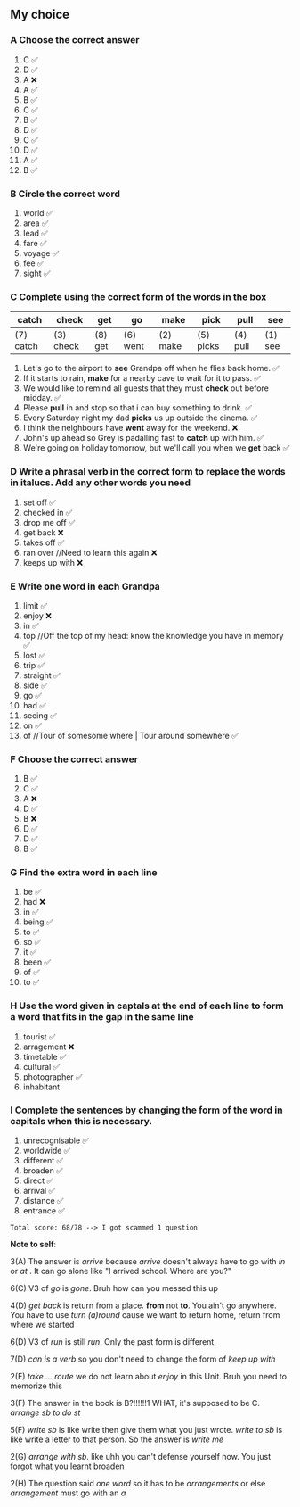 ## My choice

### A Choose the correct answer

1. C ✅
2. D ✅
3. A ❌
4. A ✅
5. B ✅
6. C ✅
7. B ✅
8. D ✅
9. C ✅
10. D ✅
11. A ✅
12. B ✅

### B Circle the correct word

1. world ✅
2. area ✅
3. lead ✅
4. fare ✅
5. voyage ✅
6. fee ✅
7. sight ✅

### C Complete using the correct form of the words in the box

| catch     | check     | get     | go       | make     | pick      | pull     | see     |
| --------- | --------- | ------- | -------- | -------- | --------- | -------- | ------- |
| (7) catch | (3) check | (8) get | (6) went | (2) make | (5) picks | (4) pull | (1) see |

1. Let's go to the airport to **see** Grandpa off when he flies back home. ✅
2. If it starts to rain, **make** for a nearby cave to wait for it to pass. ✅
3. We would like to remind all guests that they must **check** out before midday. ✅
4. Please **pull** in and stop so that i can buy something to drink. ✅
5. Every Saturday night my dad **picks** us up outside the cinema. ✅
6. I think the neighbours have **went** away for the weekend. ❌
7. John's up ahead so Grey is padalling fast to **catch** up with him. ✅
8. We're going on holiday tomorrow, but we'll call you when we **get** back ✅

### D Write a phrasal verb in the correct form to replace the words in italucs. Add any other words you need

1. set off ✅
2. checked in ✅
3. drop me off ✅
4. get back ❌
5. takes off ✅
6. ran over //Need to learn this again ❌
7. keeps up with ❌

### E Write one word in each Grandpa

1. limit ✅
2. enjoy ❌
3. in ✅
4. top //Off the top of my head: know the knowledge you have in memory ✅
5. lost ✅
6. trip ✅
7. straight ✅
8. side ✅
9. go ✅
10. had ✅
11. seeing ✅
12. on ✅
13. of //Tour of somesome where | Tour around somewhere ✅

### F Choose the correct answer

1. B ✅
2. C ✅
3. A ❌
4. D ✅
5. B ❌
6. D ✅
7. D ✅
8. B ✅

### G Find the extra word in each line

1. be ✅
2. had ❌
3. in ✅
4. being ✅
5. to ✅
6. so ✅
7. it ✅
8. been ✅
9. of ✅
10. to ✅

### H Use the word given in captals at the end of each line to form a word that fits in the gap in the same line

1. tourist ✅
2. arragement ❌
3. timetable ✅
4. cultural ✅
5. photographer ✅
6. inhabitant

### I Complete the sentences by changing the form of the word in capitals when this is necessary.

1. unrecognisable ✅
2. worldwide ✅
3. different ✅
4. broaden ✅
5. direct ✅
6. arrival ✅
7. distance ✅
8. entrance ✅

```
Total score: 68/78 --> I got scammed 1 question
```

**Note to self**:

3(A) The answer is _arrive_ because _arrive_ doesn't always have to go with _in_ or _at_ . It can go alone like "I arrived school. Where are you?"

6(C) V3 of _go_ is _gone_. Bruh how can you messed this up

4(D) _get back_ is return from a place. **from** not **to**. You ain't go anywhere. You have to use _turn (a)round_ cause we want to return home, return from where we started

6(D) V3 of _run_ is still _run_. Only the past form is different.

7(D) _can is a verb_ so you don't need to change the form of _keep up with_

2(E) _take ... route_ we do not learn about _enjoy_ in this Unit. Bruh you need to memorize this

3(F) The answer in the book is B?!!!!!!1 WHAT, it's supposed to be C. _arrange sb to do st_

5(F) _write sb_ is like write then give them what you just wrote. _write to sb_ is like write a letter to that person. So the answer is _write me_

2(G) _arrange with sb_. like uhh you can't defense yourself now. You just forgot what you learnt broaden

2(H) The question said _one word_ so it has to be _arrangements_ or else _arrangement_ must go with an _a_
